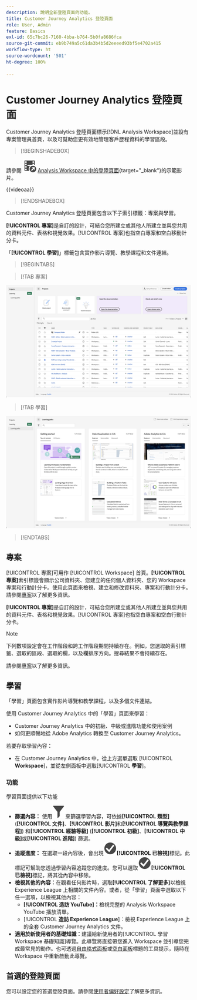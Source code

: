 ```yaml
---
description: 說明全新登陸頁面的功能。
title: Customer Journey Analytics 登陸頁面
role: User, Admin
feature: Basics
exl-id: 65c7bc26-7160-4bba-b764-5b0fa8686fca
source-git-commit: eb9b749a5c61da3b4b5d2eeeed93bf5e4702a415
workflow-type: ht
source-wordcount: '501'
ht-degree: 100%

---
```


# Customer Journey Analytics 登陸頁面

Customer Journey Analytics 登陸頁面標示[!DNL Analysis Workspace]並設有專案管理員首頁，以及可幫助您更有效地管理客戶歷程資料的學習區段。 


>[!BEGINSHADEBOX]

請參閱 ![VideoCheckedOut](/help/assets/icons/VideoCheckedOut.svg) [Analysis Workspace 中的登陸頁面](https://video.tv.adobe.com/v/334278/?quality=12&learn=on){target="_blank"}的示範影片。

{{videoaa}}

>[!ENDSHADEBOX]


Customer Journey Analytics 登陸頁面包含以下子索引標籤：專案與學習。

**[!UICONTROL 專案]**&#x200B;是自訂的設計，可結合您所建立或其他人所建立並與您共用的資料元件、表格和視覺效果。[!UICONTROL 專案]也指空白專案和空白移動計分卡。

「**[!UICONTROL 學習]**」標籤包含實作影片導覽、教學課程和文件連結。

>[!BEGINTABS]

>[!TAB 專案]

![Projects landing page](assets/landing-projects.png)

>[!TAB 學習]

![Learning landing page](assets/landing-learning.png)


>[!ENDTABS]

## 專案

[!UICONTROL 專案]可用作 [!UICONTROL Workspace] 首頁。**[!UICONTROL 專案]**&#x200B;索引標籤會顯示公司資料夾、您建立的任何個人資料夾、您的 Workspace 專案和行動計分卡。使用此頁面來檢視、建立和修改資料夾、專案和行動計分卡。請參閱[專案](/help/analysis-workspace/build-workspace-project/freeform-overview.md)以了解更多資訊。


**[!UICONTROL 專案]**&#x200B;是自訂的設計，可結合您所建立或其他人所建立並與您共用的資料元件、表格和視覺效果。[!UICONTROL 專案]也指空白專案和空白行動計分卡。

>[!NOTE]
>
>下列數項設定會在工作階段和跨工作階段期間持續存在。例如，您選取的索引標籤、選取的區段、選取的欄，以及欄排序方向。搜尋結果不會持續存在。

請參閱[專案](/help/analysis-workspace/build-workspace-project/freeform-overview.md)以了解更多資訊。

<!--

### Customize table columns

To customize column widths, drag the vertical bar that separates each column. 

To add or remove columns from the list of projects, click the column icon (![Landing all](assets/select-column.png) ) in the top-right, then select or deselect column titles. 

The available columns are:

| Column name | Description | 
|---------|----------|
| [!UICONTROL **Name**] | Identifies the name of the project. |
| [!UICONTROL **Type**] | Indicates whether this type is a Workspace project, a Mobile scorecard, or a folder. |
| [!UICONTROL **Tags**] | Tags projects to organize them into groups. | 
| [!UICONTROL **Scheduled**] | Set to [!UICONTROL On] when a project is scheduled or [!UICONTROL Off] when it is not. Clicking the [!UICONTROL On] link lets you see information about the scheduled project. You can also [edit the project schedule](/help/analysis-workspace/export/t-schedule-report.md) if you are the project owner. |
| [!UICONTROL **Project role**] | Identifies the project roles: whether you are the project Owner and whether you have permissions to Edit or Duplicate the project. |
| [!UICONTROL **Report suite**] | Identifies the Report Suites that are associated with the project.<br>Tables and visualizations within a panel derive data from the report suite selected in the top right of the panel. The report suite also determines what components are available in the left rail. Within a project, you can use one or many report suites depending on your analysis use cases. The list of report suites is sorted on relevance. Adobe defines relevance based on how recently and frequently the suite has been used by the current user, and how frequently the suite is used within the organization. |
| [!UICONTROL **Owner**] | Identifies the person who created the project. |
| [!UICONTROL **Shared With**] | Shows who the project is currently shared with. |
| [!UICONTROL **Last Modified**] | The date and time when the project was last modified. |
| [!UICONTROL **Last Opened**] | Identifies the date that a project was last opened by the user who is currently viewing the Projects page. |
| [!UICONTROL **Last Used**] | Helps determine whether a project is valuable to users in your organization by showing the date and time when the project was last opened by any user within the organization.<p>Consider the following when viewing this column:</p><ul><li>Usage information is available starting in September 2023.</li><li>This column is available only to system administrators.</li></ul> |
| [!UICONTROL **Project ID**] | Can be used for debugging projects. |
| [!UICONTROL **Longest Date Range**] | Longer date ranges increase project complexity and may increase processing and load times. |
| [!UICONTROL **Number of queries**] | The total number of requests made to Analytics when the project loads. A higher number of project queries increases project complexity and may increase processing and load times. This data is available only after a project has loaded or a scheduled project was sent. |
| [!UICONTROL **Location**] | Shows the folder where the project is located. |

### Other UI elements on the Projects page

| UI element | Definition |
| --- | --- |
| Edit preferences | Lets you [!UICONTROL View Tutorials], and [Edit user preferences](/help/analysis-workspace/user-preferences.md). |
| [!UICONTROL Create new] | Opens the project modal where you can create a Workspace project or a Mobile scorecard or open a company template.  |
| [!UICONTROL Show less<br> Show more] | Toggles between not showing and showing the banner: ![Top banner](assets/top-banner.png) |
| [!UICONTROL Workspace project] | Creates a blank [Workspace project](/help/analysis-workspace/home.md) for you to  design and build. |
| [!UICONTROL Mobile scorecard] | Creates a blank [mobile scorecard](https://experienceleague.adobe.com/docs/analytics/analyze/mobapp/curator.html) for you to design and build. |
| [!UICONTROL Open Training Tutorial] | Opens the Workspace training tutorial that guides you through the process of building a new starter project in a step-by-step tutorial.|
| [!UICONTROL Open release notes] | Opens the Adobe Analytics section of the latest Adobe Experience Cloud release notes. |
| Filter icon | Filters by tags, report suites, owners, types, and other filters (Mine, Shared with me, Favorites, and Approved)  |
| Search bar | Searches all columns in the table. |
| Selection box | Selects one or more projects to display the project management actions you can perform: **Delete**, **Share**, **Rename**, **Copy**, **Unpin**, **Move Up**, **Move Down**, **Tag**, **Approve**, **Export CSV**, and **Move to**. You may not have permissions to perform all listed actions. |
| [!UICONTROL Favorites] | Adds a star next to a favorite project or folder that can be used as a filter. |
| [!UICONTROL Name] | Identifies the name of the project. |
| Pin icon | Pins items so they always appear at the top of your list but you can re-adjust the order by moving them up or down in the order. Use the ellipsis option menu and select **Move Up** or **Move down** in the list. |
| Info (i) icon | Displays the following information about a project: Type, Project Role, Owner, Description, and who it is shared with. It also indicates who can [edit or duplicate](/help/analysis-workspace/curate-share/share-projects.md) this project. |
| Ellipsis (...) | Displays the project management actions you can perform: **Delete**, **Share**, **Rename**, **Copy**, **Unpin**, **Move Up**, **Move Down**, **Tag**, **Approve**, **Export CSV**, and **Move to**. You may not have permissions to perform all listed actions. |
| SHOW: Folders & Projects or All Projects | Changes the view setting on the table to show folders and projects according to your folder organization **or** show all of your projects in an unorganized list. |
| < (Back button) | Returns you to your most recent landing page configuration in a Workspace project or a report. The page configuration you had when you left the landing page will persist when you return. |

-->

## 學習

「學習」頁面包含實作影片導覽和教學課程，以及多個文件連結。

使用 Customer Journey Analytics 中的「學習」頁面來學習：

* Customer Journey Analytics 中的初級、中級或進階功能和使用案例
* 如何更順暢地從 Adobe Analytics 轉換至 Customer Journey Analytics。

若要存取學習內容：

* 在 Customer Journey Analytics 中，從上方選單選取 [!UICONTROL **Workspace**]，並從左側面板中選取&#x200B;[!UICONTROL **學習**]。

### 功能

學習頁面提供以下功能

* **篩選內容：** 使用![Filter](/help/assets/icons/Filter.svg)來篩選學習內容，可依據&#x200B;**[!UICONTROL 類型]** (**[!UICONTROL 文件]**、**[!UICONTROL 影片]**&#x200B;和&#x200B;**[!UICONTROL 導覽與教學課程]**) 和&#x200B;**[!UICONTROL 經驗等級]** (**[!UICONTROL 初級]**、**[!UICONTROL 中級]**&#x200B;或&#x200B;**[!UICONTROL 進階]**) 篩選。
* **追蹤進度：** 在選取一段內容後，會出現![CheckmarkCircle](/help/assets/icons/CheckmarkCircle.svg)**[!UICONTROL 已檢視]**&#x200B;標記。此標記可幫助您透過學習內容追蹤您的進度。您可以選取![CheckmarkCircle](/help/assets/icons/CheckmarkCircle.svg)**[!UICONTROL 已檢視]**&#x200B;標記，將其從內容中移除。
* **檢視其他的內容：**&#x200B;在觀看任何影片時，選取&#x200B;**[!UICONTROL 了解更多]**&#x200B;以檢視 Experience League 上相關的文件內容。或者，從「學習」頁面中選取以下任一選項，以檢視其他內容：
   * **[!UICONTROL 造訪 YouTube]：**&#x200B;檢視完整的 Analysis Workspace YouTube 播放清單。
   * [!UICONTROL **造訪 Experience League**]：檢視 Experience League 上的全套 Customer Journey Analytics 文件。
* **適用於新使用者的基礎知識：**&#x200B;建議給新使用者的[!UICONTROL 學習 Workspace 基礎知識]導覽。此導覽將直接帶您進入 Workspace 並引導您完成最常見的動作。也可透過[自由格式面板](/help/analysis-workspace/c-panels/freeform-panel.md)或[空白面板](/help/analysis-workspace/c-panels/blank-panel.md)標題的工具提示，隨時在 Workspace 中重新啟動此導覽。

## 首選的登陸頁面

您可以設定您的首選登陸頁面。請參閱[使用者偏好設定](/help/analysis-workspace/user-preferences.md#general-preferences)了解更多資訊。

<!--
## Landing page FAQ {#landing-faq}

| Question | Answer |
| --- | --- |
| Does the work I do in the beta program UI carry over to the production [!UICONTROL Workspace] experience? | Yes, any work done in the beta carries over to the old/current [!UICONTROL Workspace] experience. |
| Is there a maximum number of projects I can pin? | No, there is no limit on the number of projects you can pin. |
| Can admins designate this landing page for their users? | No, admins cannot designate the landing page on behalf of users. Individual users must turn on the toggle themselves. |
| Are all reports that currently exist in [!DNL Reports & Analytics] still available? | No, the following reports were phased out, based on overall usage data: <ul><li>Any custom eVars/props/events/classifications<li>My Recommended Reports</li><li>Hourly/Daily/Weekly/Monthly/Quarterly/Yearly unique visitors</li><li>DailyWeekly/Monthly/Quarterly/Yearly unique customers</li><li>Action name depth</li><li>Action name summary</li><li>Add dashboard</li><li>Age</li><li>Audio support</li><li>Billing information</li><li>Clicks to page</li><li>Color depth</li><li>Cookie support</li><li>Cookies</li><li>Connection types</li><li>Creative elements</li><li>Credit card type</li><li>Cross sell</li><li>Custom event funnels</li><li>Custom links</li><li>Customer ID</li><li>Day of week</li><li>Entry action name</li><li>Exit action name</li><li>Exit links</li><li>Fallout</li><li>File downloads</li><li>Find in store</li><li>Full paths</li><li>Gender</li><li>Hit ype VISTA rule</li><li>Image support</li><li>Java</li><li>JavaScript</li><li>JavaScript version</li><li>Manage bookmarks</li><li>Manage dashboards</li><li>Monitor color depth</li><li>Monitor resolutions</li><li>Newsletter signups</li><li>Next action name</li><li>Next action name flow</li><li>Null searches</li><li>Operating system</li><li>Order review</li><li>Page of day</li><li>Pages not found</li><li>Pathfinder</li><li>Path length</li><li>Previous action name</li><li>Previous action name flow</li><li>Product activity</li><li>Product cost</li><li>Product department</li><li>Product inventory category</li><li>Product name</li><li>Product reviews</li><li>Product season</li><li>Product shares</li><li>Product zooms</li><li>Reload</li><li>Searches</li><li>Servers</li><li>Single page visits</li><li>Shipping information</li><li>Site hierarchy</li><li>Social mentions</li><li>Time of day</li><li>Time spent on action name</li><li>Video support</li><li>Visitor state</li></ul> | 
-->
